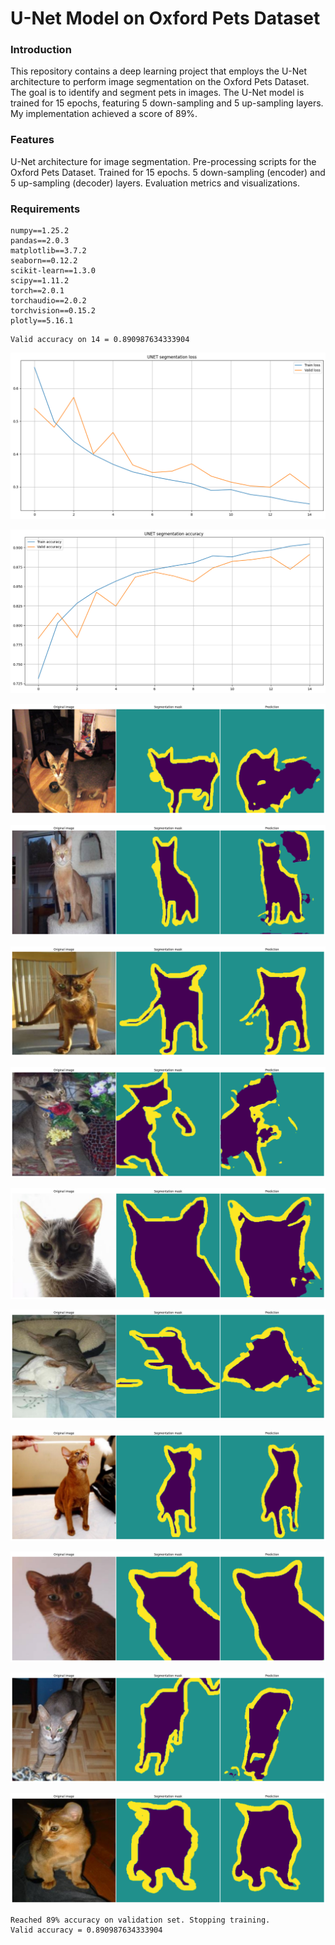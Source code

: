 # U-Net Model on Oxford Pets Dataset

### Introduction

This repository contains a deep learning project that employs 
the U-Net architecture to perform image segmentation on the Oxford Pets Dataset. 
The goal is to identify and segment pets in images. 
The U-Net model is trained for 15 epochs, featuring 5 down-sampling and 5 up-sampling layers. 
My implementation achieved a score of 89%.


### Features

U-Net architecture for image segmentation.
Pre-processing scripts for the Oxford Pets Dataset.
Trained for 15 epochs.
5 down-sampling (encoder) and 5 up-sampling (decoder) layers.
Evaluation metrics and visualizations.


### Requirements

```
numpy==1.25.2
pandas==2.0.3
matplotlib==3.7.2
seaborn==0.12.2
scikit-learn==1.3.0
scipy==1.11.2
torch==2.0.1
torchaudio==2.0.2
torchvision==0.15.2
plotly==5.16.1
```







    Valid accuracy on 14 = 0.890987634333904



    
![png](README_files/README_22_1.png)
    



    
![png](README_files/README_22_2.png)
    



    
![png](README_files/README_22_3.png)
    



    
![png](README_files/README_22_4.png)
    



    
![png](README_files/README_22_5.png)
    



    
![png](README_files/README_22_6.png)
    



    
![png](README_files/README_22_7.png)
    



    
![png](README_files/README_22_8.png)
    



    
![png](README_files/README_22_9.png)
    



    
![png](README_files/README_22_10.png)
    



    
![png](README_files/README_22_11.png)
    



    
![png](README_files/README_22_12.png)
    


    Reached 89% accuracy on validation set. Stopping training.
    Valid accuracy = 0.890987634333904


